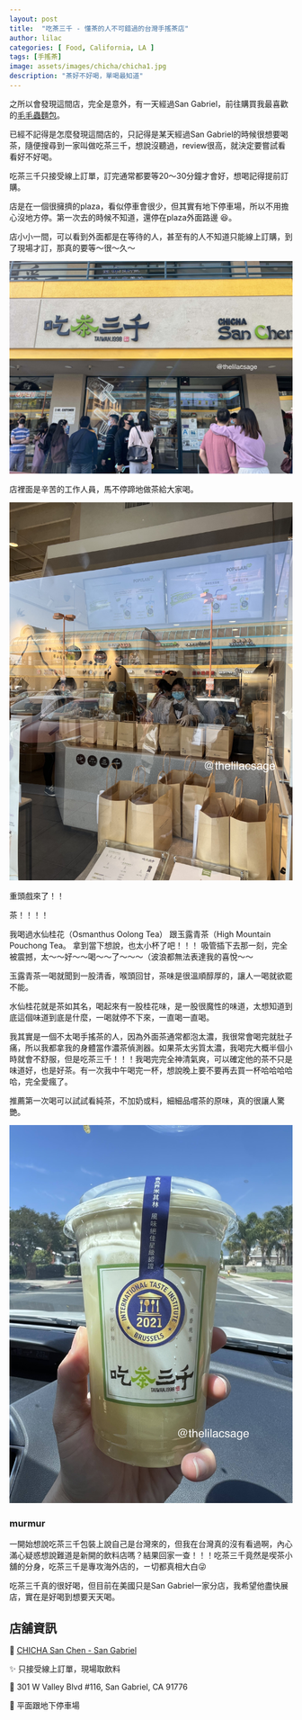 ```yaml
---
layout: post
title:  "吃茶三千 - 懂茶的人不可錯過的台灣手搖茶店"
author: lilac
categories: [ Food, California, LA ]
tags: [手搖茶]
image: assets/images/chicha/chicha1.jpg
description: "茶好不好喝，單喝最知道"
---
```


之所以會發現這間店，完全是意外，有一天經過San Gabriel，前往購買我最喜歡的[毛毛蟲麵包](https://www.ohmypan.com/)。

已經不記得是怎麼發現這間店的，只記得是某天經過San Gabriel的時候很想要喝茶，隨便搜尋到一家叫做吃茶三千，想說沒聽過，review很高，就決定要嘗試看看好不好喝。

吃茶三千只接受線上訂單，訂完通常都要等20～30分鐘才會好，想喝記得提前訂購。

店是在一個很擁擠的plaza，看似停車會很少，但其實有地下停車場，所以不用擔心沒地方停。第一次去的時候不知道，還停在plaza外面路邊 :satisfied:。


店小小一間，可以看到外面都是在等待的人，甚至有的人不知道只能線上訂購，到了現場才訂，那真的要等～很～久～

![強強滾的店門口](/assets/images/chicha/chicha2.jpg)

店裡面是辛苦的工作人員，馬不停蹄地做茶給大家喝。

![辛勤做茶給客人喝的工作人員](/assets/images/chicha/chicha3.jpg)

重頭戲來了！！

茶！！！！

我喝過水仙桂花（Osmanthus Oolong Tea） 跟玉露青茶（High Mountain Pouchong Tea。
拿到當下想說，也太小杯了吧！！！
吸管插下去那一刻，完全被震撼，太～～好～～喝～～了～～～（波浪都無法表達我的喜悅～～

玉露青茶一喝就聞到一股清香，喉頭回甘，茶味是很溫順醇厚的，讓人一喝就欲罷不能。

水仙桂花就是茶如其名，喝起來有一股桂花味，是一股很魔性的味道，太想知道到底這個味道到底是什麼，一喝就停不下來，一直喝一直喝。

我其實是一個不太喝手搖茶的人，因為外面茶通常都泡太濃，我很常會喝完就肚子痛，所以我都拿我的身體當作濃茶偵測器。如果茶太劣質太濃，我喝完大概半個小時就會不舒服，但是吃茶三千！！！我喝完完全神清氣爽，可以確定他的茶不只是味道好，也是好茶。有一次我中午喝完一杯，想說晚上要不要再去買一杯哈哈哈哈哈，完全愛瘋了。

推薦第一次喝可以試試看純茶，不加奶或料，細細品嚐茶的原味，真的很讓人驚艷。


![飲料本人](/assets/images/chicha/chicha1.jpg)

### murmur
一開始想說吃茶三千包裝上說自己是台灣來的，但我在台灣真的沒有看過啊，內心滿心疑惑想說難道是新開的飲料店嗎？結果回家一查！！！吃茶三千竟然是喫茶小舖的分身，吃茶三千是專攻海外店的，ㄧ切都真相大白:stuck_out_tongue_winking_eye:

吃茶三千真的很好喝，但目前在美國只是San Gabriel一家分店，我希望他盡快展店，實在是好喝到想要天天喝。

## 店舖資訊

:tea: [CHICHA San Chen - San Gabriel](https://www.chichasanchensocal.com/)

:sparkles: 只接受線上訂單，現場取飲料

:round_pushpin: 301 W Valley Blvd #116, San Gabriel, CA 91776

:car: 平面跟地下停車場
